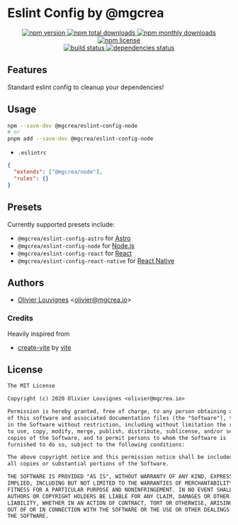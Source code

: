 # Eslint Config by @mgcrea

<!-- markdownlint-disable MD033 -->
<p align="center">
  <a href="https://www.npmjs.com/package/@mgcrea/eslint-config-node">
    <img src="https://img.shields.io/npm/v/@mgcrea/eslint-config-node.svg?style=for-the-badge" alt="npm version" />
  </a>
  <a href="https://www.npmjs.com/package/@mgcrea/eslint-config-node">
    <img src="https://img.shields.io/npm/dt/@mgcrea/eslint-config-node.svg?style=for-the-badge" alt="npm total downloads" />
  </a>
  <a href="https://www.npmjs.com/package/@mgcrea/eslint-config-node">
    <img src="https://img.shields.io/npm/dm/@mgcrea/eslint-config-node.svg?style=for-the-badge" alt="npm monthly downloads" />
  </a>
  <a href="https://www.npmjs.com/package/@mgcrea/eslint-config-node">
    <img src="https://img.shields.io/npm/l/@mgcrea/eslint-config-node.svg?style=for-the-badge" alt="npm license" />
  </a>
  <br />
  <a href="https://github.com/mgcrea/eslint-config/actions/workflows/main.yml">
    <img src="https://img.shields.io/github/actions/workflow/status/mgcrea/eslint-config/main.yml?style=for-the-badge&branch=master" alt="build status" />
  </a>
  <a href="https://depfu.com/github/mgcrea/eslint-config">
    <img src="https://img.shields.io/depfu/dependencies/github/mgcrea/eslint-config?style=for-the-badge" alt="dependencies status" />
  </a>
</p>
<!-- markdownlint-enable MD037 -->

## Features

Standard eslint config to cleanup your dependencies!

## Usage

```sh
npm --save-dev @mgcrea/eslint-config-node
# or
pnpm add --save-dev @mgcrea/eslint-config-node
```

- `.eslintrc`

```json
{
  "extends": ["@mgcrea/node"],
  "rules": {}
}
```

## Presets

Currently supported presets include:

- `@mgcrea/eslint-config-astro` for [Astro](https://astro.build)
- `@mgcrea/eslint-config-node` for [Node.js](https://nodejs.org)
- `@mgcrea/eslint-config-react` for [React](https://react.dev)
- `@mgcrea/eslint-config-react-native` for [React Native](https://reactnative.dev)

## Authors

- [Olivier Louvignes](https://github.com/mgcrea) <<olivier@mgcrea.io>>

### Credits

Heavily inspired from

- [create-vite](https://github.com/vitejs/vite/tree/main/packages/create-vite) by
  [vite](https://github.com/orgs/vitejs/people)

## License

```txt
The MIT License

Copyright (c) 2020 Olivier Louvignes <olivier@mgcrea.io>

Permission is hereby granted, free of charge, to any person obtaining a copy
of this software and associated documentation files (the "Software"), to deal
in the Software without restriction, including without limitation the rights
to use, copy, modify, merge, publish, distribute, sublicense, and/or sell
copies of the Software, and to permit persons to whom the Software is
furnished to do so, subject to the following conditions:

The above copyright notice and this permission notice shall be included in
all copies or substantial portions of the Software.

THE SOFTWARE IS PROVIDED "AS IS", WITHOUT WARRANTY OF ANY KIND, EXPRESS OR
IMPLIED, INCLUDING BUT NOT LIMITED TO THE WARRANTIES OF MERCHANTABILITY,
FITNESS FOR A PARTICULAR PURPOSE AND NONINFRINGEMENT. IN NO EVENT SHALL THE
AUTHORS OR COPYRIGHT HOLDERS BE LIABLE FOR ANY CLAIM, DAMAGES OR OTHER
LIABILITY, WHETHER IN AN ACTION OF CONTRACT, TORT OR OTHERWISE, ARISING FROM,
OUT OF OR IN CONNECTION WITH THE SOFTWARE OR THE USE OR OTHER DEALINGS IN
THE SOFTWARE.
```
